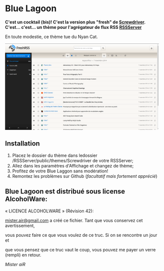 Blue Lagoon
=======

**C'est un cocktail (bis)! C'est la version plus "fresh" de [Screwdriver](https://github.com/misterair/Screwdriver). C'est... c'est... un thème pour l'agrégateur de flux RSS [RSSServer](https://github.com/RSSServer/RSSServer/)**


En toute modestie, ce thème tue du Nyan Cat.

![screenshot](https://raw.githubusercontent.com/misterair/BlueLagoon/master/screenshot.png)


Installation
-----------------
1. Placez le dossier du thème dans ledossier /RSSServer/public/themes/Screwdriver de votre RSSServer;
2. Allez dans les paramètres d'Affichage et changez de thème;
3. Profitez de votre Blue Laggon sans modération!
4. Remontez les problèmes sur Github (*facultatif mais fortement apprécié*)



Blue Lagoon est distribué sous license AlcoholWare:
-----------------

« LICENCE ALCOHOLWARE » (Révision 42):

mister.air@gmail.com a créé ce fichier. Tant que vous conservez cet avertissement,

vous pouvez faire ce que vous voulez de ce truc. Si on se rencontre un jour et

que vous pensez que ce truc vaut le coup, vous pouvez me payer un verre (rempli) en retour.

*Mister aiR*






